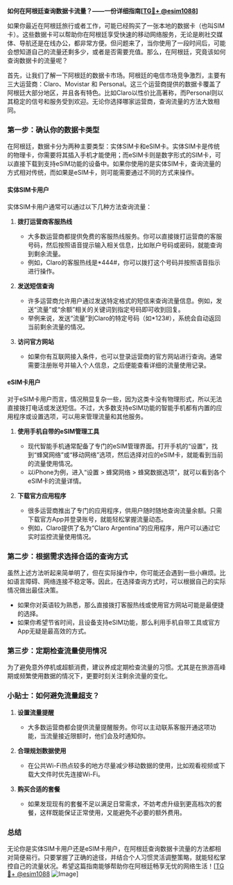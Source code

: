 **如何在阿根廷查询数据卡流量？——一份详细指南[[TG💪+ @esim1088](https://t.me/s/esim1088)]**

如果你最近在阿根廷旅行或者工作，可能已经购买了一张本地的数据卡（也叫SIM卡）。这些数据卡可以帮助你在阿根廷享受快速的移动网络服务，无论是刷社交媒体、导航还是在线办公，都非常方便。但问题来了，当你使用了一段时间后，可能会想知道自己的流量还剩多少，或者是否需要充值。那么，在阿根廷，究竟该如何查询数据卡的流量呢？

首先，让我们了解一下阿根廷的数据卡市场。阿根廷的电信市场竞争激烈，主要有三大运营商：Claro、Movistar 和 Personal。这三个运营商提供的数据卡覆盖了阿根廷大部分地区，并且各有特色。比如Claro以性价比高著称，而Personal则以其稳定的信号和服务受到欢迎。无论你选择哪家运营商，查询流量的方法大致相同。

### **第一步：确认你的数据卡类型**

在阿根廷，数据卡分为两种主要类型：实体SIM卡和eSIM卡。实体SIM卡是传统的物理卡，你需要将其插入手机才能使用；而eSIM卡则是数字形式的SIM卡，可以直接下载到支持eSIM功能的设备中。如果你使用的是实体SIM卡，查询流量的方式相对传统，而如果是eSIM卡，则可能需要通过不同的方式来操作。

#### **实体SIM卡用户**
实体SIM卡用户通常可以通过以下几种方法查询流量：

1. **拨打运营商客服热线**
   - 大多数运营商都提供免费的客服热线服务。你可以直接拨打运营商的客服号码，然后按照语音提示输入相关信息，比如账户号码或密码，就能查询到剩余流量。
   - 例如，Claro的客服热线是*444#，你可以拨打这个号码并按照语音指示进行操作。

2. **发送短信查询**
   - 许多运营商允许用户通过发送特定格式的短信来查询流量信息。例如，发送“流量”或“余额”相关的关键词到指定号码即可收到回复。
   - 举例来说，发送“流量”到Claro的特定号码（如*123#），系统会自动返回当前剩余流量的情况。

3. **访问官方网站**
   - 如果你有互联网接入条件，也可以登录运营商的官方网站进行查询。通常需要注册账号并输入个人信息，之后便能查看详细的流量使用记录。

#### **eSIM卡用户**
对于eSIM卡用户而言，情况稍显复杂一些，因为这类卡没有物理形式，所以无法直接拨打电话或发送短信。不过，大多数支持eSIM功能的智能手机都有内置的应用程序或设置选项，可以用来管理流量和其他服务。

1. **使用手机自带的eSIM管理工具**
   - 现代智能手机通常配备了专门的eSIM管理界面。打开手机的“设置”，找到“蜂窝网络”或“移动网络”选项，然后选择对应的eSIM卡，就能看到当前的流量使用情况。
   - 以iPhone为例，进入“设置 > 蜂窝网络 > 蜂窝数据选项”，就可以看到各个eSIM卡的流量详情。

2. **下载官方应用程序**
   - 很多运营商推出了专门的应用程序，供用户随时随地查询流量余额。只需下载官方App并登录账号，就能轻松掌握流量动态。
   - 例如，Claro提供了名为“Claro Argentina”的应用程序，用户可以通过它实时监控流量使用情况。

### **第二步：根据需求选择合适的查询方式**

虽然上述方法听起来简单明了，但在实际操作中，你可能还会遇到一些小麻烦。比如语言障碍、网络连接不稳定等。因此，在选择查询方式时，可以根据自己的实际情况做出最佳决策。

- 如果你对英语较为熟悉，那么直接拨打客服热线或使用官方网站可能是最便捷的选择。
- 如果你希望节省时间，且设备支持eSIM功能，那么利用手机自带工具或官方App无疑是最高效的方式。

### **第三步：定期检查流量使用情况**

为了避免意外停机或超额消费，建议养成定期检查流量的习惯。尤其是在旅游高峰期或频繁使用数据的情况下，更要时刻关注剩余流量的变化。

### **小贴士：如何避免流量超支？**

1. **设置流量提醒**
   - 大多数运营商都会提供流量提醒服务。你可以主动联系客服开通这项功能，当流量接近限额时，他们会及时通知你。
   
2. **合理规划数据使用**
   - 在公共Wi-Fi热点较多的地方尽量减少移动数据的使用，比如观看视频或下载大文件时优先连接Wi-Fi。

3. **购买合适的套餐**
   - 如果发现现有的套餐不足以满足日常需求，不妨考虑升级到更高档次的套餐，这样既能保证正常使用，又能避免不必要的额外费用。

### **总结**

无论你是实体SIM卡用户还是eSIM卡用户，在阿根廷查询数据卡流量的方法都相对简便易行。只要掌握了正确的途径，并结合个人习惯灵活调整策略，就能轻松掌控自己的流量状况。希望这篇指南能够帮助你在阿根廷畅享无忧的网络生活！[[TG💪+ @esim1088](https://t.me/s/esim1088) ![Image](https://i.postimg.cc/4NQfJmqS/Snipaste-2025-05-13-00-14-12.png)]